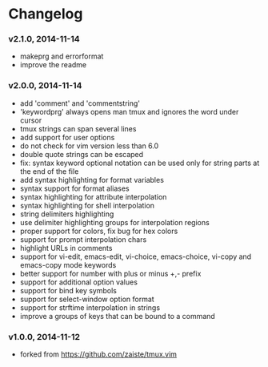 # Changelog

### v2.1.0, 2014-11-14
- makeprg and errorformat
- improve the readme

### v2.0.0, 2014-11-14
- add 'comment' and 'commentstring'
- 'keywordprg' always opens man tmux and ignores the word under cursor
- tmux strings can span several lines
- add support for user options
- do not check for vim version less than 6.0
- double quote strings can be escaped
- fix: syntax keyword optional notation can be used only for string parts at the
  end of the file
- add syntax highlighting for format variables
- syntax support for format aliases
- syntax highlighting for attribute interpolation
- syntax highlighting for shell interpolation
- string delimiters highlighting
- use delimiter highlighting groups for interpolation regions
- proper support for colors, fix bug for hex colors
- support for prompt interpolation chars
- highlight URLs in comments
- support for vi-edit, emacs-edit, vi-choice, emacs-choice, vi-copy and
  emacs-copy mode keywords
- better support for number with plus or minus +,- prefix
- support for additional option values
- support for bind key symbols
- support for select-window option format
- support for strftime interpolation in strings
- improve a groups of keys that can be bound to a command

### v1.0.0, 2014-11-12
- forked from https://github.com/zaiste/tmux.vim
